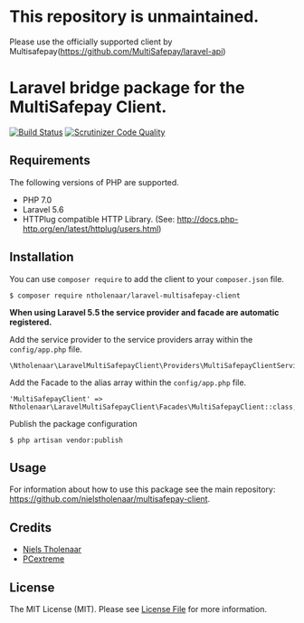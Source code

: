 # This repository is unmaintained.
Please use the officially supported client by Multisafepay(https://github.com/MultiSafepay/laravel-api)


# Laravel bridge package for the MultiSafepay Client.

[![Build Status](https://travis-ci.org/nielstholenaar/laravel-multisafepay-client.svg?branch=master)](https://travis-ci.org/nielstholenaar/laravel-multisafepay-client) [![Scrutinizer Code Quality](https://scrutinizer-ci.com/g/nielstholenaar/laravel-multisafepay-client/badges/quality-score.png?b=master)](https://scrutinizer-ci.com/g/nielstholenaar/laravel-multisafepay-client/?branch=master)

## Requirements

The following versions of PHP are supported.

* PHP 7.0
* Laravel 5.6
* HTTPlug compatible HTTP Library. (See: http://docs.php-http.org/en/latest/httplug/users.html)

## Installation

You can use `composer require` to add the client to your `composer.json` file.

```
$ composer require ntholenaar/laravel-multisafepay-client
```

**When using Laravel 5.5 the service provider and facade are automatic registered.**

Add the service provider to the service providers array within the `config/app.php` file.

```
\Ntholenaar\LaravelMultiSafepayClient\Providers\MultiSafepayClientServiceProvider::class,
```

Add the Facade to the alias array within the `config/app.php` file.

```
'MultiSafepayClient' => Ntholenaar\LaravelMultiSafepayClient\Facades\MultiSafepayClient::class,
```

Publish the package configuration

```
$ php artisan vendor:publish
```

## Usage

For information about how to use this package see the main repository: https://github.com/nielstholenaar/multisafepay-client.

## Credits

- [Niels Tholenaar](https://github.com/nielstholenaar)
- [PCextreme](https://github.com/pcextreme)


## License

The MIT License (MIT). Please see [License File](LICENSE) for more information.
